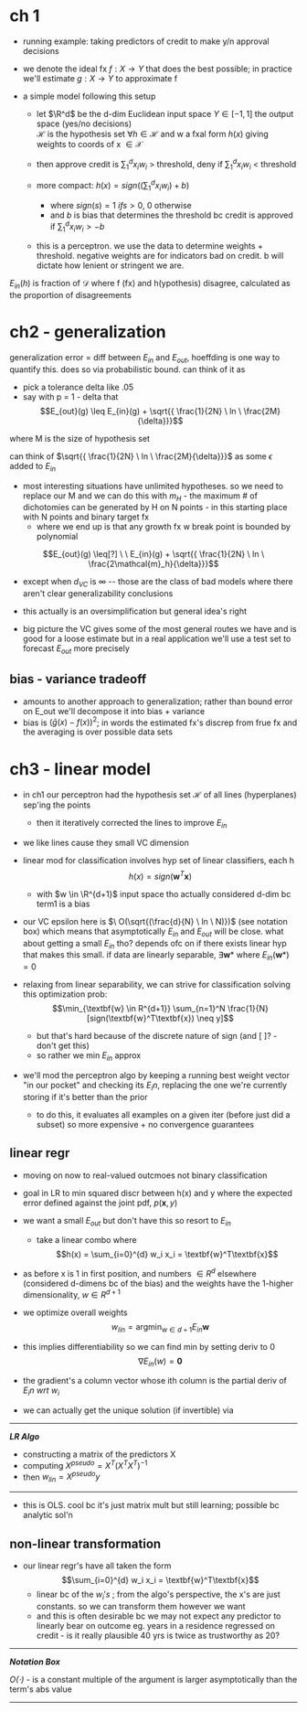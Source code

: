 # ch 1 
- running example: taking predictors of credit to make y/n approval decisions  
- we denote the ideal fx $f:X \rightarrow Y$ that does the best possible; in practice we'll estimate $g:X \rightarrow  Y$ to approximate f  
- a simple model following this setup  
    
    - let $\R^d$ be the d-dim Euclidean input space $Y \in [ -1, 1]$ the output space (yes/no decisions)  
    $\mathcal{H}$ is the hypothesis set $\forall h \in \mathcal{H}$ and w a fxal form $h(x)$ giving weights to coords of x $\in \mathcal{X}$  
    
    - then approve credit is $\sum{_1^d} x_i w_i$ > threshold, deny if $\sum{_1^d} x_i w_i$ <  threshold  

    - more compact: $h(x) = sign((\sum{_1^d} x_i w_i) + b)$  

        - where $sign(s) = 1 \ if s >0$, 0 otherwise 
        - and $b$ is bias that determines the threshold bc credit is approved if 
        $\sum{_1^d} x_i w_i > - b$  
    - this is a perceptron. we use the data to determine weights + threshold. negative weights are for indicators bad on credit. b will dictate how lenient or stringent we are.  

$E_{in}(h)$ is fraction of $\mathcal{D}$ where f (fx) and h(ypothesis) disagree, calculated as the proportion of disagreements      

# ch2 - generalization   
generalization error = diff between $E_{in}$ and $E_{out}$, hoeffding is one way to quantify this. does so via probabilistic bound. can think of it as  
- pick a tolerance delta like .05  
- say with p = 1 - delta that 
$$E_{out}(g) \leq E_{in}(g) + \sqrt{{ \frac{1}{2N} \ ln \ \frac{2M}{\delta}}}$$

where M is the size of hypothesis set  

can think of $\sqrt{{ \frac{1}{2N} \ ln \ \frac{2M}{\delta}}}$ as some $\epsilon$ added to $E_{in}$  

- most interesting situations have unlimited hypotheses. so we need to replace our M and we can do this with $m_H$ - the maximum # of dichotomies can be generated by H on N points - in this starting place with N points and binary target fx  
    - where we end up is that any growth fx w break point is bounded by polynomial 

$$E_{out}(g) \leq[?]  \ \ E_{in}(g) + \sqrt{{ \frac{1}{2N} \ ln \ \frac{2\mathcal{m}_h}{\delta}}}$$  

- except when $d_{VC}$ is $\infty$ -- those are the class of bad models where there aren't clear generalizability conclusions  

- this actually is an oversimplification but general idea's right  

- big picture the VC gives some of the most general routes we have and is good for a loose estimate but in a real application we'll use a test set to forecast $E_{out}$ more precisely  

## bias - variance tradeoff  
- amounts to another approach to generalization; rather than bound error on E_out we'll decompose it into bias + variance 
- bias is $(\bar{g}(x) - f(x))^2$; in words the estimated fx's discrep from frue fx and the averaging is over possible data sets   

# ch3 - linear model   
- in ch1 our perceptron had the hypothesis set $\mathcal{H}$ of all lines (hyperplanes) sep'ing the points  
    - then it iteratively corrected the lines to improve $E_{in}$  

- we like lines cause they small VC dimension  

- linear mod for classification involves hyp set of linear classifiers, each h 
    $$h(x) = sign(\textbf{w}^T\textbf{x})$$
    - with $w \in \R^{d+1}$ input space tho actually considered d-dim bc term1 is a bias  

- our VC epsilon here is $\ O(\sqrt{(\frac{d}{N} \ ln \ N)})$ (see notation box)  which means that asymptotically $E_{in}$ and $E_{out}$ will be close. what about getting a small $E_{in}$ tho? depends ofc on if there exists linear hyp that makes this small. if data are linearly separable, $\exists \textbf{w}*$ where $E_{in}(\textbf{w}*) = 0$

- relaxing from linear separability, we can strive for classification solving this optimization prob:  
$$\min_{\textbf{w} \in R^{d+1}} \sum_{n=1}^N \frac{1}{N} [sign(\textbf{w}^T\textbf{x}) \neq y]$$
    - but that's hard because of the discrete nature of sign (and [ ]? - don't get this)  
    - so rather we min $E_{in}$ approx  

- we'll mod the perceptron algo by keeping a running best weight vector "in our pocket" and checking its $E_in$, replacing the one we're currently storing if it's better than the prior  
    - to do this, it evaluates all examples on a given iter (before just did a subset) so more expensive + no convergence guarantees  

## linear regr  
- moving on now to real-valued outcmoes not binary classification  
- goal in LR to min squared discr between h(x) and y where the expected error defined against the joint pdf, $p(\textbf{x},y)$  
- we want a small $E_{out}$ but don't have this so resort to $E_{in}$  
    - take a linear combo where  
    $$h(x) = \sum_{i=0}^{d} w_i x_i = \textbf{w}^T\textbf{x}$$
- as before x is 1 in first position, and numbers $\in R^d$ elsewhere (considered d-dimens bc of the bias) and the weights have the 1-higher dimensionality, $w \in R^{d+1}$  

- we optimize overall weights 
$$w_{lin} = \operatorname*{argmin}_{w \in d+1} E_{in}\textbf{w}$$

- this implies differentiability so we can find min by setting deriv to 0 
$$\nabla E_{in}(w)=\textbf{0}$$
- the gradient's a column vector whose ith column is the partial deriv of $E_in \ wrt \ w_i$  
- we can actually get the unique solution (if invertible) via
---
***LR Algo***
-  constructing a matrix of the predictors X  
- computing $X^{pseudo} = X^T(X^T X^T)^{-1}$
- then  $w_{lin}=X^{pseudo}y$
---
- this is OLS. cool bc it's just matrix mult but still learning; possible bc analytic sol'n  

## non-linear transformation  
- our linear regr's have all taken the form  
$$\sum_{i=0}^{d} w_i x_i = \textbf{w}^T\textbf{x}$$
    - linear bc of the $w_i's$ ; from the algo's perspective, the x's are just constants. so we can transform them however we want  
    - and this is often desirable bc we may not expect any predictor to linearly bear on outcome eg. years in a residence regressed on credit - is it really plausible 40 yrs is twice as trustworthy as 20?  
    

---
***Notation Box***

*$O(\cdot)$* - is a constant multiple of the argument is larger asymptotically than the term's abs value   

---

